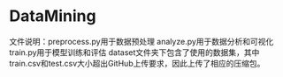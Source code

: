 # DataMining
文件说明：preprocess.py用于数据预处理
          analyze.py用于数据分析和可视化
          train.py用于模型训练和评估
          dataset文件夹下包含了使用的数据集，其中train.csv和test.csv大小超出GitHub上传要求，因此上传了相应的压缩包。
